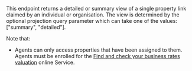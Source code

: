 <p>This endpoint returns a detailed or summary view of a single property link claimed by an individual or organisation. The view is determined by the optional projection query parameter which can take one of the values: ["summary", "detailed"].</p>

<p>Note that:</p>

<ul class="list-bullet">
    <li class="font-xsmall">
        Agents can only access properties that have been assigned to them. Agents must be enrolled for the <a href="https://www.gov.uk/correct-your-business-rates" target="_blank">Find and check your business rates valuation</a> online Service.
    </li>
</ul>